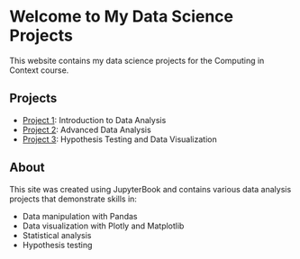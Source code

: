 # Welcome to My Data Science Projects

This website contains my data science projects for the Computing in Context course.

## Projects

- [Project 1](project_1.md): Introduction to Data Analysis
- [Project 2](project_2.md): Advanced Data Analysis
- [Project 3](project_3/analysis.ipynb): Hypothesis Testing and Data Visualization

## About

This site was created using JupyterBook and contains various data analysis projects that demonstrate skills in:

- Data manipulation with Pandas
- Data visualization with Plotly and Matplotlib
- Statistical analysis
- Hypothesis testing
